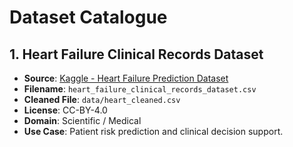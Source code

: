 # Dataset Catalogue

## 1. Heart Failure Clinical Records Dataset

- **Source**: [Kaggle - Heart Failure Prediction Dataset](https://www.kaggle.com/datasets/andrewmvd/heart-failure-clinical-data)
- **Filename**: `heart_failure_clinical_records_dataset.csv`
- **Cleaned File**: `data/heart_cleaned.csv`
- **License**: CC-BY-4.0
- **Domain**: Scientific / Medical
- **Use Case**: Patient risk prediction and clinical decision support.